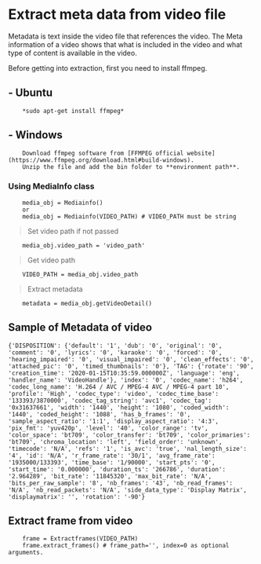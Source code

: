 # Extract meta data from video file
Metadata is text inside the video file that references the video. The Meta information of a video shows that what is included in the video and what type of content is available in the video.

Before getting into extraction, first you need to install ffmpeg.
## - Ubuntu
		*sudo apt-get install ffmpeg*
## - Windows
		Download ffmpeg software from [FFMPEG official website](https://www.ffmpeg.org/download.html#build-windows).
		Unzip the file and add the bin folder to **environment path**.

### Using MediaInfo class
```
	media_obj = Mediainfo()
	or
	media_obj = Mediainfo(VIDEO_PATH) # VIDEO_PATH must be string
```
> Set video path if not passed
```
	media_obj.video_path = 'video_path'
```

> Get video path
```
	VIDEO_PATH = media_obj.video_path
```

> Extract metadata
```
	metadata = media_obj.getVideoDetail()
```

## Sample of Metadata of video
```
{'DISPOSITION': {'default': '1', 'dub': '0', 'original': '0', 'comment': '0', 'lyrics': '0', 'karaoke': '0', 'forced': '0', 'hearing_impaired': '0', 'visual_impaired': '0', 'clean_effects': '0', 'attached_pic': '0', 'timed_thumbnails': '0'}, 'TAG': {'rotate': '90', 'creation_time': '2020-01-15T10:35:59.000000Z', 'language': 'eng', 'handler_name': 'VideoHandle'}, 'index': '0', 'codec_name': 'h264', 'codec_long_name': 'H.264 / AVC / MPEG-4 AVC / MPEG-4 part 10', 'profile': 'High', 'codec_type': 'video', 'codec_time_base': '133393/3870000', 'codec_tag_string': 'avc1', 'codec_tag': '0x31637661', 'width': '1440', 'height': '1080', 'coded_width': '1440', 'coded_height': '1088', 'has_b_frames': '0', 'sample_aspect_ratio': '1:1', 'display_aspect_ratio': '4:3', 'pix_fmt': 'yuv420p', 'level': '40', 'color_range': 'tv', 'color_space': 'bt709', 'color_transfer': 'bt709', 'color_primaries': 'bt709', 'chroma_location': 'left', 'field_order': 'unknown', 'timecode': 'N/A', 'refs': '1', 'is_avc': 'true', 'nal_length_size': '4', 'id': 'N/A', 'r_frame_rate': '30/1', 'avg_frame_rate': '1935000/133393', 'time_base': '1/90000', 'start_pts': '0', 'start_time': '0.000000', 'duration_ts': '266786', 'duration': '2.964289', 'bit_rate': '11845320', 'max_bit_rate': 'N/A', 'bits_per_raw_sample': '8', 'nb_frames': '43', 'nb_read_frames': 'N/A', 'nb_read_packets': 'N/A', 'side_data_type': 'Display Matrix', 'displaymatrix': '', 'rotation': '-90'}
```

## Extract frame from video
```
	frame = Extractframes(VIDEO_PATH)
	frame.extract_frames() # frame_path='', index=0 as optional arguments.
```
